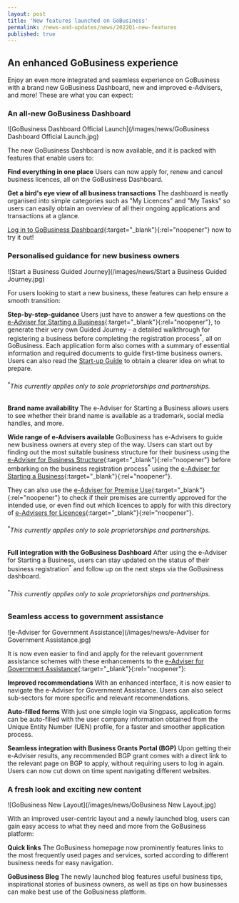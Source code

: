 ```yaml
---
layout: post
title: 'New features launched on GoBusiness'
permalink: /news-and-updates/news/2022Q1-new-features
published: true
---
```


<!-- TODO: Check with YX on the actual "preview" property. Might need to remove for this particular tag -->

## An enhanced GoBusiness experience

Enjoy an even more integrated and seamless experience on GoBusiness with a brand new GoBusiness Dashboard, new and improved e-Advisers, and more! These are what you can expect:

### An all-new GoBusiness Dashboard

![GoBusiness Dashboard Official Launch](/images/news/GoBusiness Dashboard Official Launch.jpg)

The new GoBusiness Dashboard is now available, and it is packed with features that enable users to:

**Find everything in one place** Users can now apply for, renew and cancel business licences, all on the GoBusiness Dashboard.

**Get a bird's eye view of all business transactions** The dashboard is neatly organised into simple categories such as "My Licences" and "My Tasks" so users can easily obtain an overview of all their ongoing applications and transactions at a glance.

[Log in to GoBusiness Dashboard](https://dashboard.gobusiness.gov.sg/login?src=news){:target="\_blank"}{:rel="noopener"} now to try it out!

### Personalised guidance for new business owners

![Start a Business Guided Journey](/images/news/Start a Business Guided Journey.jpg)

For users looking to start a new business, these features can help ensure a smooth transition:

**Step-by-step-guidance** Users just have to answer a few questions on the [e-Adviser for Starting a Business](https://eadviser.gobusiness.gov.sg/startabusiness/?src=news){:target="\_blank"}{:rel="noopener"}, to generate their very own Guided Journey - a detailed walkthrough for registering a business before completing the registration process<sup>*</sup>, all on GoBusiness. Each application form also comes with a summary of essential information and required documents to guide first-time business owners. Users can also read the [Start-up Guide](/start-a-business/?src=news) to obtain a clearer idea on what to prepare.

###### <sup>*</sup>This currently applies only to sole proprietorships and partnerships.

**Brand name availability** The e-Adviser for Starting a Business allows users to see whether their brand name is available as a trademark, social media handles, and more.

**Wide range of e-Advisers available** GoBusiness has e-Advisers to guide new business owners at every step of the way. Users can start out by finding out the most suitable business structure for their business using the [e-Adviser for Business Structure](https://eadviser.gobusiness.gov.sg/businessstructure/?src=news){:target="\_blank"}{:rel="noopener"} before embarking on the business registration process<sup>*</sup> using the [e-Adviser for Starting a Business](https://eadviser.gobusiness.gov.sg/startabusiness/?src=news){:target="\_blank"}{:rel="noopener"}.

They can also use the [e-Adviser for Premise Use](https://eadviser.gobusiness.gov.sg/premisesusecheck?src=start_using_commercial_space/?src=news){:target="\_blank"}{:rel="noopener"} to check if their premises are currently approved for the intended use, or even find out which licences to apply for with this directory of [e-Advisers for Licences](/licences/find-licence-by-sector/?src=news){:target="\_blank"}{:rel="noopener"}.

###### <sup>*</sup>This currently applies only to sole proprietorships and partnerships.

**Full integration with the GoBusiness Dashboard** After using the e-Adviser for Starting a Business, users can stay updated on the status of their business registration<sup>*</sup> and follow up on the next steps via the GoBusiness dashboard.

###### <sup>*</sup>This currently applies only to sole proprietorships and partnerships.

### Seamless access to government assistance

![e-Adviser for Government Assistance](/images/news/e-Adviser for Government Assistance.jpg)

It is now even easier to find and apply for the relevant government assistance schemes with these enhancements to the [e-Adviser for Government Assistance](https://eadviser.gobusiness.gov.sg/govassist/?src=news){:target="\_blank"}{:rel="noopener"}:

**Improved recommendations** With an enhanced interface, it is now easier to navigate the e-Adviser for Government Assistance. Users can also select sub-sectors for more specific and relevant recommendations.

**Auto-filled forms** With just one simple login via Singpass, application forms can be auto-filled with the user company information obtained from the Unique Entity Number (UEN) profile, for a faster and smoother application process.

**Seamless integration with Business Grants Portal (BGP)** Upon getting their e-Adviser results, any recommended BGP grant comes with a direct link to the relevant page on BGP to apply, without requiring users to log in again. Users can now cut down on time spent  navigating different websites.

### A fresh look and exciting new content

![GoBusiness New Layout](/images/news/GoBusiness New Layout.jpg)

With an improved user-centric layout and a newly launched blog, users can gain easy access to what they need and more from the GoBusiness platform:

**Quick links** The GoBusiness homepage now prominently features links to the most frequently used pages and services, sorted according to different business needs for easy navigation.

**GoBusiness Blog** The newly launched blog features useful business tips, inspirational stories of business owners, as well as tips on how businesses can make best use of the GoBusiness platform.

<script src="/jquery/jquery.min.js"></script>
<script src="/jquery/bp-menu-new-tab.js"></script>
